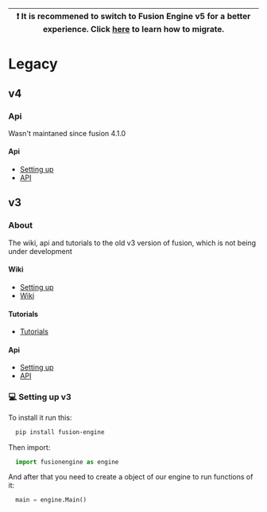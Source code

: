 | :exclamation:  It is recommened to switch to Fusion Engine v5 for a better experience. Click [here](https://docs.fusion-engine.tech/v5/wiki/v5-moving/) to learn how to migrate.    |
|-----------------------------------------|

# Legacy
## v4

### Api
Wasn't maintaned since fusion 4.1.0
#### Api
 - [Setting up](#setting-up)
 - [API](v4/api/api.md)


## v3
### About
The wiki, api and tutorials to the old v3 version of fusion, which is not being under development

#### Wiki
 - [Setting up](#setting-up-v3)
 - [Wiki](v3/wiki/wiki.md)


#### Tutorials
 - [Tutorials](v3/tutorials/setup.md)
 
 
#### Api
 - [Setting up](#setting-up-v3)
 - [API](v3/api/api.md)



### 💻 Setting up v3

To install it run this:

```bash
  pip install fusion-engine
```

Then import:

```python
  import fusionengine as engine
```

And after that you need to create a object of our engine to run functions of it:

```python
  main = engine.Main()
```
